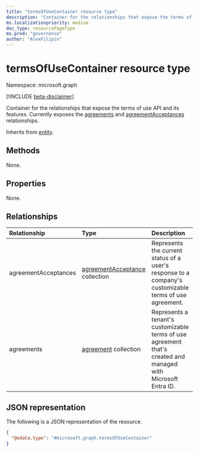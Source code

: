 ```yaml
---
title: "termsOfUseContainer resource type"
description: "Container for the relationships that expose the terms of use API and its features. Currently exposes the agreements and agreementAcceptances relationships."
ms.localizationpriority: medium
doc_type: resourcePageType
ms.prod: "governance"
author: "AlexFilipin"
---
```


# termsOfUseContainer resource type

Namespace: microsoft.graph

[!INCLUDE [beta-disclaimer](../../includes/beta-disclaimer.md)]

Container for the relationships that expose the terms of use API and its features. Currently exposes the [agreements](agreement.md) and [agreementAcceptances](agreementacceptance.md) relationships.

Inherits from [entity](entity.md).

## Methods

None.

## Properties

None.

## Relationships

|Relationship|Type|Description|
|:---|:---|:---|
|agreementAcceptances|[agreementAcceptance](agreementacceptance.md) collection| Represents the current status of a user's response to a company's customizable terms of use agreement.|
|agreements|[agreement](agreement.md) collection|Represents a tenant's customizable terms of use agreement that's created and managed with Microsoft Entra ID.|

## JSON representation

The following is a JSON representation of the resource.
<!-- {
  "blockType": "resource",
  "keyProperty": "id",
  "@odata.type": "microsoft.graph.termsOfUseContainer",
  "openType": false
}
-->
``` json
{
  "@odata.type": "#microsoft.graph.termsOfUseContainer"
}
```
